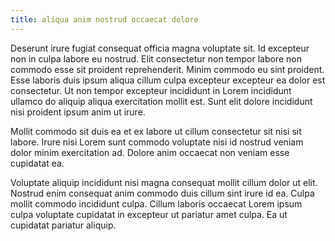 ```yaml
---
title: aliqua anim nostrud occaecat dolore
---
```


Deserunt irure fugiat consequat officia magna voluptate sit. Id excepteur non in culpa labore eu nostrud. Elit consectetur non tempor labore non commodo esse sit proident reprehenderit. Minim commodo eu sint proident. Esse laboris duis ipsum aliqua cillum culpa excepteur excepteur ea dolor est consectetur. Ut non tempor excepteur incididunt in Lorem incididunt ullamco do aliquip aliqua exercitation mollit est. Sunt elit dolore incididunt nisi proident ipsum anim ut irure.

Mollit commodo sit duis ea et ex labore ut cillum consectetur sit nisi sit labore. Irure nisi Lorem sunt commodo voluptate nisi id nostrud veniam dolor minim exercitation ad. Dolore anim occaecat non veniam esse cupidatat ea.

Voluptate aliquip incididunt nisi magna consequat mollit cillum dolor ut elit. Nostrud enim consequat anim commodo duis cillum sint irure id ea. Culpa mollit commodo incididunt culpa. Cillum laboris occaecat Lorem ipsum culpa voluptate cupidatat in excepteur ut pariatur amet culpa. Ea ut cupidatat pariatur aliquip.